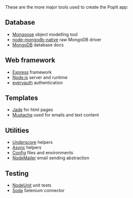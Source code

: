 These are the more major tools used to create the PopIt app:

## Database

* [Mongoose](http://mongoosejs.com/) object modelling tool
* [node-mongodb-native](http://christkv.github.com/node-mongodb-native/index.html) raw MongoDB driver
* [MongoDB](http://www.mongodb.org/display/DOCS/Home) database docs

## Web framework

* [Express](http://expressjs.com/guide.html) framework
* [Node.js](http://nodejs.org/api/) server and runtime
* [everyauth](http://everyauth.com/) authentication

## Templates

* [Jade](https://github.com/visionmedia/jade#readme) for html pages
* [Mustache](http://mustache.github.com/mustache.5.html) used for emails and text content

## Utilities

* [Underscore](http://documentcloud.github.com/underscore/) helpers
* [Async](https://github.com/caolan/async/blob/master/README.md#forEach) helpers
* [Config](https://github.com/lorenwest/node-config) files and environments
* [NodeMailer](https://github.com/andris9/Nodemailer) email sending abstraction

## Testing

* [NodeUnit](https://github.com/caolan/nodeunit/blob/master/README.md) unit tests
* [Soda](https://github.com/LearnBoost/soda/blob/master/Readme.md) Selenium connector

